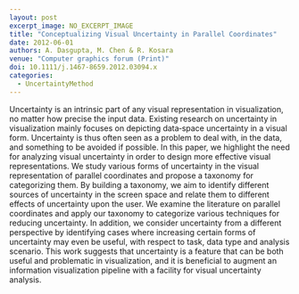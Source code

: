 ```yaml
---
layout: post
excerpt_image: NO_EXCERPT_IMAGE
title: "Conceptualizing Visual Uncertainty in Parallel Coordinates"
date: 2012-06-01
authors: A. Dasgupta, M. Chen & R. Kosara
venue: "Computer graphics forum (Print)"
doi: 10.1111/j.1467-8659.2012.03094.x
categories:
  - UncertaintyMethod
---
```

Uncertainty is an intrinsic part of any visual representation in visualization, no matter how precise the input data. Existing research on uncertainty in visualization mainly focuses on depicting data‐space uncertainty in a visual form. Uncertainty is thus often seen as a problem to deal with, in the data, and something to be avoided if possible. In this paper, we highlight the need for analyzing visual uncertainty in order to design more effective visual representations. We study various forms of uncertainty in the visual representation of parallel coordinates and propose a taxonomy for categorizing them. By building a taxonomy, we aim to identify different sources of uncertainty in the screen space and relate them to different effects of uncertainty upon the user. We examine the literature on parallel coordinates and apply our taxonomy to categorize various techniques for reducing uncertainty. In addition, we consider uncertainty from a different perspective by identifying cases where increasing certain forms of uncertainty may even be useful, with respect to task, data type and analysis scenario. This work suggests that uncertainty is a feature that can be both useful and problematic in visualization, and it is beneficial to augment an information visualization pipeline with a facility for visual uncertainty analysis.

